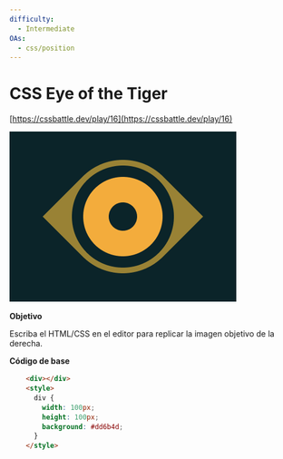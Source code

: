 ```yaml
---
difficulty:
  - Intermediate
OAs:
  - css/position
---
```


# CSS Eye of the Tiger

[https://cssbattle.dev/play/16](https://cssbattle.dev/play/16)

![CSS Equals](css-eye-of-the-tiger.png)

__Objetivo__

Escriba el HTML/CSS en el editor para replicar la imagen objetivo de la derecha.

__Código de base__

```html
    <div></div>
    <style>
      div {
        width: 100px;
        height: 100px;
        background: #dd6b4d;
      }
    </style>
```
